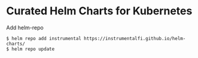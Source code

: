 # Curated Helm Charts for Kubernetes

Add helm-repo
```
$ helm repo add instrumental https://instrumentalfi.github.io/helm-charts/
$ helm repo update
```